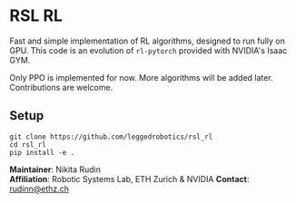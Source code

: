 # RSL RL
Fast and simple implementation of RL algorithms, designed to run fully on GPU.
This code is an evolution of `rl-pytorch` provided with NVIDIA's Isaac GYM.

Only PPO is implemented for now. More algorithms will be added later.
Contributions are welcome.

## Setup

```
git clone https://github.com/leggedrobotics/rsl_rl
cd rsl_rl
pip install -e .
```

**Maintainer**: Nikita Rudin  
**Affiliation**: Robotic Systems Lab, ETH Zurich & NVIDIA
**Contact**: rudinn@ethz.ch  



